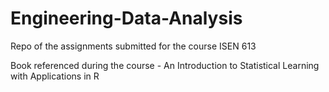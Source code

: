 # Engineering-Data-Analysis

Repo of the assignments submitted for the course ISEN 613

Book referenced during the course - An Introduction to Statistical Learning with Applications in R
